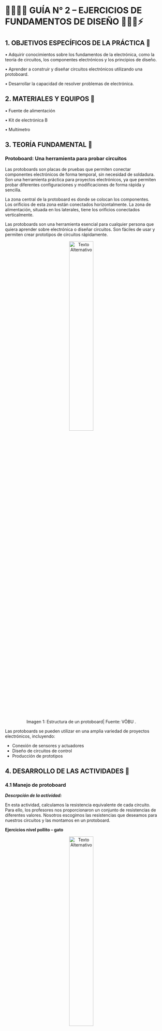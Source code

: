 # **🧑🏻‍🔬🔌 GUÍA N° 2 – EJERCICIOS DE FUNDAMENTOS DE DISEÑO 👩🏻‍🔬⚡** 

##  **1.	OBJETIVOS ESPECÍFICOS DE LA PRÁCTICA 🔎**

•	Adquirir conocimientos sobre los fundamentos de la electrónica, como la teoría de circuitos, los componentes electrónicos y los principios de diseño.

•	Aprender a construir y diseñar circuitos electrónicos utilizando una protoboard.

•	Desarrollar la capacidad de resolver problemas de electrónica.

##  **2.	MATERIALES Y EQUIPOS 🔎**

•	Fuente de alimentación 

•	Kit de electrónica B

•	Multímetro

##  **3.  TEORÍA FUNDAMENTAL 🔎**

### **Protoboard: Una herramienta para probar circuitos**

Las protoboards son placas de pruebas que permiten conectar componentes electrónicos de forma temporal, sin necesidad de soldadura. Son una herramienta práctica para proyectos electrónicos, ya que permiten probar diferentes configuraciones y modificaciones de forma rápida y sencilla.

La zona central de la protoboard es donde se colocan los componentes. Los orificios de esta zona están conectados horizontalmente. La zona de alimentación, situada en los laterales, tiene los orificios conectados verticalmente.

Las protoboards son una herramienta esencial para cualquier persona que quiera aprender sobre electrónica o diseñar circuitos. Son fáciles de usar y permiten crear prototipos de circuitos rápidamente.

<p align="center">
  <img src="https://github.com/JefHuiza/Fundamentos-de-Dise-o/assets/156036185/4d5872be-7cfb-4223-9e61-2d1ce4164d07)" alt="Texto Alternativo" width="40%">
</p>
<div align="center">Imagen 1: Estructura de un protoboard| Fuente: VÖBU .</div>
</p>

Las protoboards se pueden utilizar en una amplia variedad de proyectos electrónicos, incluyendo:

- Conexión de sensores y actuadores
- Diseño de circuitos de control
- Producción de prototipos

##  **4.	DESARROLLO DE LAS ACTIVIDADES 🔎**

### **4.1 Manejo de protoboard**

_**Descrpción de la actividad:**_

En esta actividad, calculamos la resistencia equivalente de cada circuito. Para ello, los profesores nos proporcionaron un conjunto de resistencias de diferentes valores. Nosotros escogimos las resistencias que deseamos para nuestros circuitos y las montamos en un protoboard.

**Ejercicios nivel pollito – gato**
<p align="center">
  <img src="https://github.com/JefHuiza/Fundamentos-de-Dise-o/assets/156036185/de0af85d-7ead-4560-8166-b6b14c4c9b0b" alt="Texto Alternativo" width="40%">
</p>





